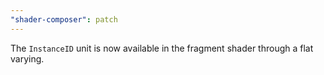 ```yaml
---
"shader-composer": patch
---
```


The `InstanceID` unit is now available in the fragment shader through a flat varying.
